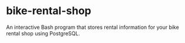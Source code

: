 # bike-rental-shop
An interactive Bash program that stores rental information for your bike rental shop using PostgreSQL.
